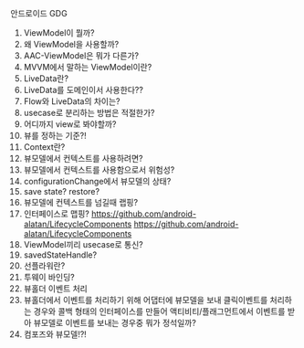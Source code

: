 안드로이드 GDG

1. ViewModel이 뭘까?
2. 왜 ViewModel을 사용할까?
3. AAC-ViewModel은 뭐가 다른가?
4. MVVM에서 말하는 ViewModel이란?
5. LiveData란?
6. LiveData를 도메인이서 사용한다??
7. Flow와 LiveData의 차이는?
8. usecase로 분리하는 방법은 적절한가?
9. 어디까지 view로 봐야할까?
10. 뷰를 정하는 기준?!
11. Context란?
12. 뷰모델에서 컨텍스트를 사용하려면?
13. 뷰모델에서 컨텍스트를 사용함으로서 위험성?
14. configurationChange에서 뷰모델의 상태?
15. save state? restore?
16. 뷰모델에 컨텍스트를 넘길때 랩핑?
17. 인터페이스로 맵핑?
https://github.com/android-alatan/LifecycleComponents
https://github.com/android-alatan/LifecycleComponents
18. ViewModel끼리 usecase로 통신?
19. savedStateHandle?
20. 선플라워란?
21. 투웨이 바인딩?
22. 뷰홀더 이벤트 처리
23. 뷰홀더에서 이벤트를 처리하기 위해 어댑터에 뷰모델을 보내 클릭이벤트를 처리하는 경우와 콜백 형태의 인터페이스를 만들어 액티비티/플래그먼트에서 이벤트를 받아 뷰모델로 이벤트를 보내는 경우중 뭐가 정석일까?
24. 컴포즈와 뷰모델!?!
